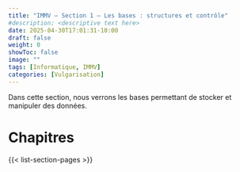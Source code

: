 ```yaml
---
title: "IMMV — Section 1 — Les bases : structures et contrôle"
#description: <descriptive text here>
date: 2025-04-30T17:01:31-10:00
draft: false
weight: 0
showToc: false
image: ""
tags: [Informatique, IMMV]
categories: [Vulgarisation]
---
```

Dans cette section, nous verrons les bases permettant de stocker et manipuler des données.

# Chapitres

{{< list-section-pages >}}